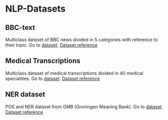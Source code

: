 # NLP-Datasets

## **BBC-text**
Multiclass dataset of BBC news divided in 5 categories with reference to their topic.
Go to [dataset](datasets/bbc-text.csv). [Dataset reference](https://www.kaggle.com/datasets/yufengdev/bbc-fulltext-and-category/code)
 ## **Medical Transcriptions**
Multiclass dataset of medical transcriptions divided in 40 medical specialities.
Go to [dataset](datasets/med_transcripts.csv). [Dataset reference](https://www.kaggle.com/datasets/tboyle10/medicaltranscriptions)
 ## **NER dataset**
POS and NER dataset from GMB (Groningen Meaning Bank).
Go to [dataset](datasets/ner_dataset.csv). [Dataset reference](https://www.kaggle.com/code/abhinavwalia95/how-to-loading-and-fitting-dataset-to-scikit/input)
